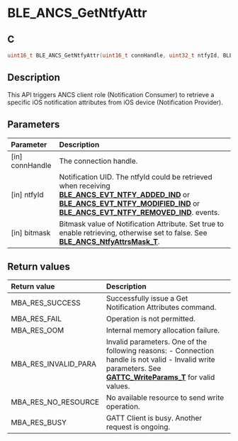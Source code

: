 # BLE_ANCS_GetNtfyAttr

## C

```c
uint16_t BLE_ANCS_GetNtfyAttr(uint16_t connHandle, uint32_t ntfyId, BLE_ANCS_NtfyAttrsMask_T bitmask);
```

## Description

This API triggers ANCS client role (Notification Consumer) to retrieve a specific iOS notification attributes from iOS device (Notification Provider).

## Parameters

|Parameter|Description|
|:---|:---|
|\[in\] connHandle|The connection handle.|
|\[in\] ntfyId|Notification UID.  The ntfyId could be retrieved when receiving **[BLE_ANCS_EVT_NTFY_ADDED_IND](GUID-09E4D761-E240-4D15-8065-2AB976C30FAB.md)** or **[BLE_ANCS_EVT_NTFY_MODIFIED_IND](GUID-09E4D761-E240-4D15-8065-2AB976C30FAB.md)** or **[BLE_ANCS_EVT_NTFY_REMOVED_IND](GUID-09E4D761-E240-4D15-8065-2AB976C30FAB.md)**. events.|
|\[in\] bitmask|Bitmask value of Notification Attribute. Set true to enable retrieving, otherwise set to false. See **[BLE_ANCS_NtfyAttrsMask_T](GUID-CE61027D-7F1C-4B1B-A947-835179F5934D.md)**.|

## Return values

|Return value|Description|
|:---|:---|
MBA_RES_SUCCESS|Successfully issue a Get Notification Attributes command.|
MBA_RES_FAIL|Operation is not permitted.|
MBA_RES_OOM|Internal memory allocation failure.|
MBA_RES_INVALID_PARA|Invalid parameters. One of the following reasons: - Connection handle is not valid - Invalid write parameters. See **[GATTC_WriteParams_T](GUID-2D95DF00-4758-4DCE-8562-F6A1A150A365.md)** for valid values.|
MBA_RES_NO_RESOURCE|No available resource to send write operation.|
MBA_RES_BUSY|GATT Client is busy. Another request is ongoing.|
